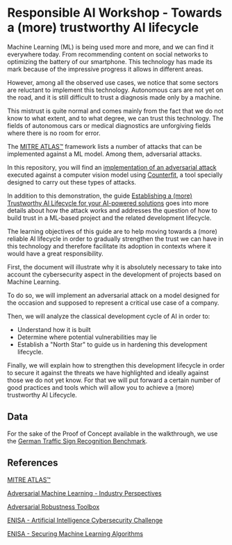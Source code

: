 # Responsible AI Workshop - Towards a (more) trustworthy AI lifecycle

Machine Learning (ML) is being used more and more, and we can find it everywhere today. From recommending content on social networks to optimizing the battery of our smartphone. This technology has made its mark because of the impressive progress it allows in different areas. 

However, among all the observed use cases, we notice that some sectors are reluctant to implement this technology. Autonomous cars are not yet on the road, and it is still difficult to trust a diagnosis made only by a machine. 

This mistrust is quite normal and comes mainly from the fact that we do not know to what extent, and to what degree, we can trust this technology. The fields of autonomous cars or medical diagnostics are unforgiving fields where there is no room for error.

The [MITRE ATLAS™](https://atlas.mitre.org/) framework lists a number of attacks that can be implemented against a ML model. Among them, adversarial attacks. 

In this repository, you will find an [implementation of an adversarial attack](https://github.com/microsoft/responsible-ai-workshop/blob/main/trustworthy_ai_lifecycle/hands_on_tutorials/adverserial_attacks_counterfit.ipynb) executed against a computer vision model using [Counterfit](https://github.com/Azure/counterfit), a tool specially designed to carry out these types of attacks. 

In addition to this demonstration, the guide [Establishing a (more) Trustworthy AI Lifecycle for your AI-powered solutions](https://github.com/microsoft/responsible-ai-workshop/blob/main/trustworthy-ai-lifecycle/docs/guide_building_trustworthy_ai_lifecycle.docx) goes into more details about how the attack works and addresses the question of how to build trust in a ML-based project and the related development lifecycle.

The learning objectives of this guide are to help moving towards a (more) reliable AI lifecycle in order to gradually strengthen the trust we can have in this technology and therefore facilitate its adoption in contexts where it would have a great responsibility.

First, the document will illustrate why it is absolutely necessary to take into account the cybersecurity aspect in the development of projects based on Machine Learning. 
  
To do so, we will implement an adversarial attack on a model designed for the occasion and supposed to represent a critical use case of a company.

Then, we will analyze the classical development cycle of AI in order to:
-	Understand how it is built
-	Determine where potential vulnerabilities may lie
-   Establish a "North Star" to guide us in hardening this development lifecycle.

Finally, we will explain how to strengthen this development lifecycle in order to secure it against the threats we have highlighted and ideally against those we do not yet know. For that we will put forward a certain number of good practices and tools which will allow you to achieve a (more) trustworthy AI Lifecycle.


## Data

For the sake of the Proof of Concept available in the walkthrough, we use the [German Traffic Sign Recognition Benchmark](https://benchmark.ini.rub.de/gtsrb_news.html).


## References

[MITRE ATLAS™](https://atlas.mitre.org/)

[Adversarial Machine Learning - Industry Perspectives](https://arxiv.org/pdf/2002.05646.pdf)

[Adversarial Robustness Toolbox](https://github.com/Trusted-AI/adversarial-robustness-toolbox)

[ENISA - Artificial Intelligence Cybersecurity Challenge](https://www.enisa.europa.eu/publications/artificial-intelligence-cybersecurity-challenges)

[ENISA - Securing Machine Learning Algorithms](https://www.enisa.europa.eu/publications/securing-machine-learning-algorithms)

